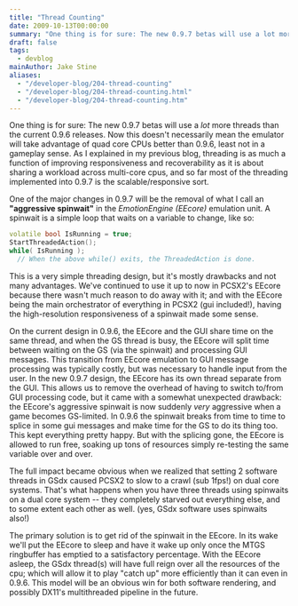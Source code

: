 ```yaml
---
title: "Thread Counting"
date: 2009-10-13T00:00:00
summary: "One thing is for sure: The new 0.9.7 betas will use a lot more threads than the current 0.9.6 releases"
draft: false
tags:
  - devblog
mainAuthor: Jake Stine
aliases:
  - "/developer-blog/204-thread-counting"
  - "/developer-blog/204-thread-counting.html"
  - "/developer-blog/204-thread-counting.htm"
---
```


One thing is for sure: The new 0.9.7 betas will use a *lot* more threads
than the current 0.9.6 releases. Now this doesn't necessarily mean the
emulator will take advantage of quad core CPUs better than 0.9.6, least
not in a gameplay sense. As I explained in my previous blog, threading
is as much a function of improving responsiveness and recoverability as
it is about sharing a workload across multi-core cpus, and so far most
of the threading implemented into 0.9.7 is the scalable/responsive
sort.

One of the major changes in 0.9.7 will be the removal of what I call an
**"aggressive spinwait"** in the *EmotionEngine (EEcore)* emulation
unit. A spinwait is a simple loop that waits on a variable to change,
like so:

```cpp
volatile bool IsRunning = true;
StartThreadedAction();
while( IsRunning );
  // When the above while() exits, the ThreadedAction is done.
```


This is a very simple threading design, but it's mostly drawbacks and
not many advantages. We've continued to use it up to now in PCSX2's
EEcore because there wasn't much reason to do away with it; and with the
EEcore being the main orchestrator of everything in PCSX2 (gui
included!), having the high-resolution responsiveness of a spinwait made
some sense.

On the current design in 0.9.6, the EEcore and the GUI share time on the
same thread, and when the GS thread is busy, the EEcore will split time
between waiting on the GS (via the spinwait) and processing GUI
messages. This transition from EEcore emulation to GUI message
processing was typically costly, but was necessary to handle input from
the user. In the new 0.9.7 design, the EEcore has its own thread
separate from the GUI. This allows us to remove the overhead of having
to switch to/from GUI processing code, but it came with a somewhat
unexpected drawback: the EEcore's aggressive spinwait is now suddenly
*very* aggressive when a game becomes GS-limited. In 0.9.6 the spinwait
breaks from time to time to splice in some gui messages and make time
for the GS to do its thing too. This kept everything pretty happy. But
with the splicing gone, the EEcore is allowed to run free, soaking up
tons of resources simply re-testing the same variable over and over.

The full impact became obvious when we realized that setting 2 software
threads in GSdx caused PCSX2 to slow to a crawl (sub 1fps!) on dual core
systems. That's what happens when you have three threads using spinwaits
on a dual core system -- they completely starved out everything else,
and to some extent each other as well. (yes, GSdx software uses
spinwaits also!)

The primary solution is to get rid of the spinwait in the EEcore. In its
wake we'll put the EEcore to sleep and have it wake up only once the
MTGS ringbuffer has emptied to a satisfactory percentage. With the
EEcore asleep, the GSdx thread(s) will have full reign over all the
resources of the cpu; which will allow it to play "catch up" more
efficiently than it can even in 0.9.6. This model will be an obvious win
for both software rendering, and possibly DX11's multithreaded pipeline
in the future.
